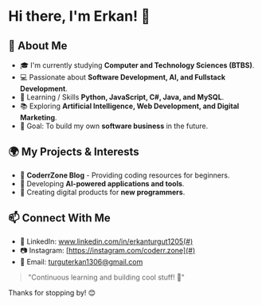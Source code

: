 # Hi there, I'm Erkan! 👋

## 🚀 About Me

- 🎓 I'm currently studying **Computer and Technology Sciences (BTBS)**.
- 💻 Passionate about **Software Development, AI, and Fullstack Development**.
- 🧠 Learning / Skills **Python, JavaScript, C#, Java, and MySQL**.
- 📚 Exploring **Artificial Intelligence, Web Development, and Digital Marketing**.
- 🎯 Goal: To build my own **software business** in the future.

## 🌍 My Projects & Interests

- 🔹 **CoderrZone Blog** - Providing coding resources for beginners.
- 🔹 Developing **AI-powered applications and tools**.
- 🔹 Creating digital products for **new programmers**.



## 📫 Connect With Me

- 💼 LinkedIn: www.linkedin.com/in/erkanturgut1205(#)
- 📷 Instagram: [https://instagram.com/coderr.zone](#)
- 📧 Email: turguterkan1306@gmail.com

> "Continuous learning and building cool stuff! 🚀"

Thanks for stopping by! 😊

